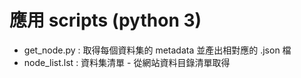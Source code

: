 # 應用 scripts (python 3)

- get_node.py : 取得每個資料集的 metadata 並產出相對應的 .json 檔
- node_list.lst : 資料集清單 - 從網站資料目錄清單取得